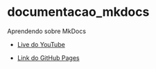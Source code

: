 # documentacao_mkdocs

Aprendendo sobre MkDocs

- [Live do YouTube](https://www.youtube.com/watch?v=GW6nAJ1NHUQ)

- [Link do GitHub Pages](https://vitoleite.github.io/documentacao_mkdocs/)